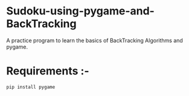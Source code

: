 # Sudoku-using-pygame-and-BackTracking

A practice program to learn the basics of BackTracking Algorithms and pygame.

# Requirements :-

```
pip install pygame
```
